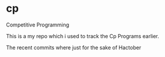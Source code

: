 # cp
Competitive Programming

This is a my repo which i used to track the Cp Programs earlier.

The recent commits where just for the sake of Hactober 
